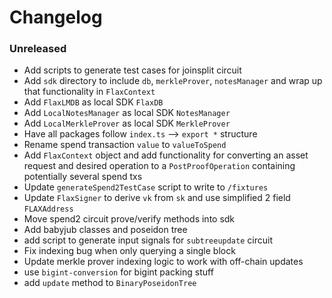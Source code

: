 # Changelog

### Unreleased

- Add scripts to generate test cases for joinsplit circuit
- Add `sdk` directory to include `db`, `merkleProver`, `notesManager` and wrap up that functionality in `FlaxContext`
- Add `FlaxLMDB` as local SDK `FlaxDB`
- Add `LocalNotesManager` as local SDK `NotesManager`
- Add `LocalMerkleProver` as local SDK `MerkleProver`
- Have all packages follow `index.ts` --> `export *` structure
- Rename spend transaction `value` to `valueToSpend`
- Add `FlaxContext` object and add functionality for converting an asset request and desired operation to a `PostProofOperation` containing potentially several spend txs
- Update `generateSpend2TestCase` script to write to `/fixtures`
- Update `FlaxSigner` to derive `vk` from `sk` and use simplified 2 field `FLAXAddress`
- Move spend2 circuit prove/verify methods into sdk
- Add babyjub classes and poseidon tree
- add script to generate input signals for `subtreeupdate` circuit 
- Fix indexing bug when only querying a single block
- Update merkle prover indexing logic to work with off-chain updates
- use `bigint-conversion` for bigint packing stuff
- add `update` method to `BinaryPoseidonTree`